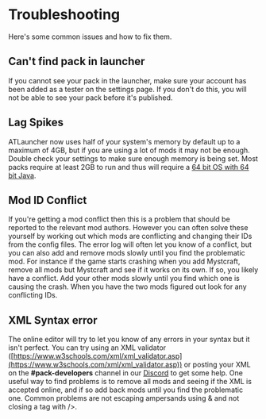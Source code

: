 # Troubleshooting

Here's some common issues and how to fix them.

## Can't find pack in launcher

If you cannot see your pack in the launcher, make sure your account has been added as a tester on the settings page. If
you don't do this, you will not be able to see your pack before it's published.

## Lag Spikes

ATLauncher now uses half of your system's memory by default up to a maximum of 4GB, but if you are using a lot of mods
it may not be enough. Double check your settings to make sure enough memory is being set. Most packs require at least
2GB to run and thus will require a [64 bit OS with 64 bit Java](https://atlauncher.com/help/32bit).

## Mod ID Conflict

If you're getting a mod conflict then this is a problem that should be reported to the relevant mod authors. However you
can often solve these yourself by working out which mods are conflicting and changing their IDs from the config files.
The error log will often let you know of a conflict, but you can also add and remove mods slowly until you find the
problematic mod. For instance if the game starts crashing when you add Mystcraft, remove all mods but Mystcraft and see
if it works on its own. If so, you likely have a conflict. Add your other mods slowly until you find which one is
causing the crash. When you have the two mods figured out look for any conflicting IDs.

## XML Syntax error

The online editor will try to let you know of any errors in your syntax but it isn't perfect. You can try using an XML
validator ([https://www.w3schools.com/xml/xml_validator.asp](https://www.w3schools.com/xml/xml_validator.asp)) or
posting your XML on the **#pack-developers** channel in our [Discord](https://atl.pw/discord) to get some help. One
useful way to find problems is to remove all mods and seeing if the XML is accepted online, and if so add back mods
until you find the problematic one. Common problems are not escaping ampersands using & and not closing a tag with />.

